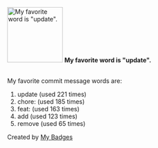<img src="https://my-badges.github.io/my-badges/favorite-word.png" alt="My favorite word is &quot;update&quot;." title="My favorite word is &quot;update&quot;." width="128">
<strong>My favorite word is &quot;update&quot;.</strong>
<br><br>

My favorite commit message words are:

1. update (used 221 times)
2. chore: (used 185 times)
3. feat: (used 163 times)
4. add (used 123 times)
5. remove (used 65 times)


Created by <a href="https://github.com/my-badges/my-badges">My Badges</a>